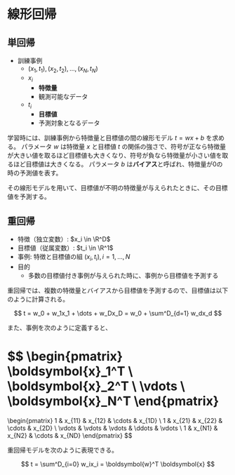 # 線形回帰

## 単回帰

- 訓練事例
    - $(x_1, t_1), (x_2, t_2), \dots, (x_N, t_N)$
    - $x_i$
        - **特徴量**
        - 観測可能なデータ
    - $t_i$
        - **目標値**
        - 予測対象となるデータ

学習時には、訓練事例から特徴量と目標値の間の線形モデル $t = wx + b$ を求める。
パラメータ $w$ は特徴量 $x$ と目標値 $t$ の関係の強さで、符号が正なら特徴量が大きい値を取るほど目標値も大きくなり、符号が負なら特徴量が小さい値を取るほど目標値は大きくなる。
パラメータ $b$ は**バイアス**と呼ばれ、特徴量が$0$の時の予測値を表す。

その線形モデルを用いて、目標値が不明の特徴量が与えられたときに、その目標値を予測する。

## 重回帰

- 特徴（独立変数）: $x_i \in \R^D$
- 目標値（従属変数）: $t_i \in \R^1$
- 事例: 特徴と目標値の組 $(x_i, t_i), i = 1, \dots, N$
- 目的
    - 多数の目標値付き事例が与えられた時に、事例から目標値を予測する

重回帰では、複数の特徴量とバイアスから目標値を予測するので、目標値は以下のように計算される。

$$
t = w_0 + w_1x_1 + \dots + w_Dx_D = w_0 + \sum^D_{d=1} w_dx_d
$$

また、事例を次のように定義すると、

$$
\begin{pmatrix}
    \boldsymbol{x}_1^T \\
    \boldsymbol{x}_2^T \\
    \vdots \\
    \boldsymbol{x}_N^T
\end{pmatrix}
=
\begin{pmatrix}
    1 & x_{11} & x_{12} & \cdots & x_{1D} \\
    1 & x_{21} & x_{22} & \cdots & x_{2D} \\
    \vdots & \vdots & \vdots & \ddots & \vdots \\
    1 & x_{N1} & x_{N2} & \cdots & x_{ND}
\end{pmatrix}
$$

重回帰モデルを次のように表現できる。

$$
t = \sum^D_{i=0} w_ix_i = \boldsymbol{w}^T \boldsymbol{x}
$$

